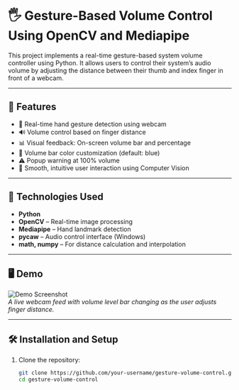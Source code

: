 # 🖐️ Gesture-Based Volume Control Using OpenCV and Mediapipe

This project implements a real-time gesture-based system volume controller using Python. It allows users to control their system’s audio volume by adjusting the distance between their thumb and index finger in front of a webcam.

---

## 📌 Features

- 🎯 Real-time hand gesture detection using webcam
- 🔊 Volume control based on finger distance
- 📊 Visual feedback: On-screen volume bar and percentage
- 🎨 Volume bar color customization (default: blue)
- ⚠️ Popup warning at 100% volume
- 🧠 Smooth, intuitive user interaction using Computer Vision

---

## 🧰 Technologies Used

- **Python**
- **OpenCV** – Real-time image processing
- **Mediapipe** – Hand landmark detection
- **pycaw** – Audio control interface (Windows)
- **math, numpy** – For distance calculation and interpolation

---

## 🖥️ Demo

![Demo Screenshot](path/to/your/screenshot.png)  
*A live webcam feed with volume level bar changing as the user adjusts finger distance.*

---

## 🛠️ Installation and Setup

1. Clone the repository:
   ```bash
   git clone https://github.com/your-username/gesture-volume-control.git
   cd gesture-volume-control
